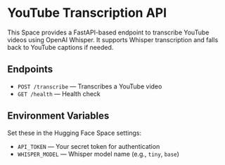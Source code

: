 # YouTube Transcription API

This Space provides a FastAPI-based endpoint to transcribe YouTube videos using OpenAI Whisper. It supports Whisper transcription and falls back to YouTube captions if needed.

## Endpoints

- `POST /transcribe` — Transcribes a YouTube video
- `GET /health` — Health check

## Environment Variables

Set these in the Hugging Face Space settings:

- `API_TOKEN` — Your secret token for authentication
- `WHISPER_MODEL` — Whisper model name (e.g., `tiny`, `base`)

